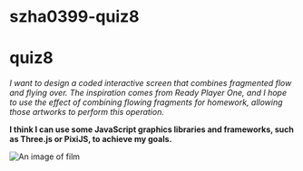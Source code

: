 # szha0399-quiz8

# quiz8

*I want to design a coded interactive screen that combines fragmented flow and flying over. The inspiration comes from Ready Player One, and I hope to use the effect of combining flowing fragments for homework, allowing those artworks to perform this operation.*

**I think I can use some JavaScript graphics libraries and frameworks, such as Three.js or PixiJS, to achieve my goals.**

![An image of film](readmeImages/529.jpg)
